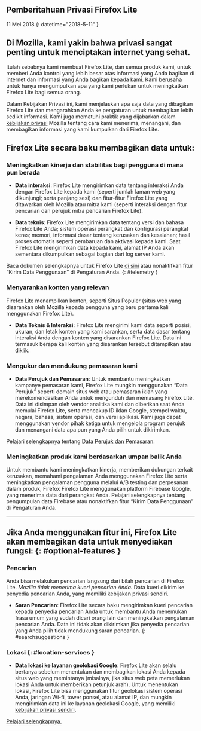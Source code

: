 ## <span class="privacy-header-firefox-lite">Pemberitahuan Privasi</span> <span class="privacy-header-policy">Firefox Lite</span>

11 Mei 2018
{: datetime="2018-5-11" }

## Di Mozilla, kami yakin bahwa privasi sangat penting untuk menciptakan internet yang sehat.

Itulah sebabnya kami membuat Firefox Lite, dan semua produk kami, untuk memberi Anda kontrol yang lebih besar atas informasi yang Anda bagikan di internet dan informasi yang Anda bagikan kepada kami. Kami berusaha untuk hanya mengumpulkan apa yang kami perlukan untuk meningkatkan Firefox Lite bagi semua orang.
 
Dalam Kebijakan Privasi ini, kami menjelaskan apa saja data yang dibagikan Firefox Lite dan mengarahkan Anda ke pengaturan untuk membagikan lebih sedikit informasi. Kami juga mematuhi praktik yang dijabarkan dalam [kebijakan privasi](https://www.mozilla.org/privacy/) Mozilla tentang cara kami menerima, menangani, dan membagikan informasi yang kami kumpulkan dari Firefox Lite.

## Firefox Lite secara baku membagikan data untuk:

### Meningkatkan kinerja dan stabilitas bagi pengguna di mana pun berada

* __Data interaksi__: Firefox Lite mengirimkan data tentang interaksi Anda dengan Firefox Lite kepada kami (seperti jumlah laman web yang dikunjungi; serta panjang sesi) dan fitur-fitur Firefox Lite yang ditawarkan oleh Mozilla atau mitra kami (seperti interaksi dengan fitur pencarian dan perujuk mitra pencarian Firefox Lite).

* __Data teknis__: Firefox Lite mengirimkan data tentang versi dan bahasa Firefox Lite Anda; sistem operasi perangkat dan konfigurasi perangkat keras; memori, informasi dasar tentang kerusakan dan kesalahan; hasil proses otomatis seperti pembaruan dan aktivasi kepada kami.  Saat Firefox Lite mengirimkan data kepada kami, alamat IP Anda akan sementara dikumpulkan sebagai bagian dari log server kami.  

Baca dokumen selengkapnya untuk Firefox Lite [di sini](https://github.com/mozilla-tw/Firefox-Lite/wiki/Telemetry) atau nonaktifkan fitur “Kirim Data Penggunaan” di Pengaturan Anda.
{: #telemetry }

### Menyarankan konten yang relevan

Firefox Lite menampilkan konten, seperti Situs Populer (situs web yang disarankan oleh Mozilla kepada pengguna yang baru pertama kali menggunakan Firefox Lite).

* __Data Teknis & Interaksi__: Firefox Lite mengirimi kami data seperti posisi, ukuran, dan letak konten yang kami sarankan, serta data dasar tentang interaksi Anda dengan konten yang disarankan Firefox Lite. Data ini termasuk berapa kali konten yang disarankan tersebut ditampilkan atau diklik.

### Mengukur dan mendukung pemasaran kami

* __Data Perujuk dan Pemasaran__: Untuk membantu meningkatkan kampanye pemasaran kami, Firefox Lite mungkin menggunakan “Data Perujuk” seperti domain situs web atau pemasaran iklan yang merekomendasikan Anda untuk mengunduh dan memasang Firefox Lite. Data ini disimpan oleh vendor analitika kami dan diberikan saat Anda memulai Firefox Lite, serta mencakup ID iklan Google, stempel waktu, negara, bahasa, sistem operasi, dan versi aplikasi. Kami juga dapat menggunakan vendor pihak ketiga untuk mengelola program perujuk dan menangani data apa pun yang Anda pilih untuk dikirimkan.

Pelajari selengkapnya tentang [Data Perujuk dan Pemasaran](https://github.com/mozilla-tw/Firefox-Lite/wiki/Telemetry#install-campaign-tracking).

### Meningkatkan produk kami berdasarkan umpan balik Anda

Untuk membantu kami meningkatkan kinerja, memberikan dukungan terkait kerusakan, memahami pengalaman Anda menggunakan Firefox Lite serta meningkatkan pengalaman pengguna melalui A/B testing dan perpesanan dalam produk, Firefox Firefox Lite menggunakan platform Firebase Google, yang menerima data dari perangkat Anda. Pelajari selengkapnya tentang pengumpulan data Firebase atau nonaktifkan fitur “Kirim Data Penggunaan” di Pengaturan Anda.

---

## Jika Anda menggunakan fitur ini, Firefox Lite akan membagikan data untuk menyediakan fungsi: {: #optional-features }

### Pencarian

Anda bisa melakukan pencarian langsung dari bilah pencarian di Firefox Lite.  _Mozilla tidak menerima kueri pencarian Anda._ Data kueri dikirim ke penyedia pencarian Anda, yang memiliki kebijakan privasi sendiri.  

* __Saran Pencarian__: Firefox Lite secara baku mengirimkan kueri pencarian kepada penyedia pencarian Anda untuk membantu Anda menemukan frasa umum yang sudah dicari orang lain dan meningkatkan pengalaman pencarian Anda. Data ini tidak akan dikirimkan jika penyedia pencarian yang Anda pilih tidak mendukung saran pencarian.
{: #searchsuggestions }
    
### Lokasi {: #location-services }

* __Data lokasi ke layanan geolokasi Google__: Firefox Lite akan selalu bertanya sebelum menentukan dan membagikan lokasi Anda kepada situs web yang memintanya (misalnya, jika situs web peta memerlukan lokasi Anda untuk memberikan petunjuk arah).  Untuk menentukan lokasi, Firefox Lite bisa menggunakan fitur geolokasi sistem operasi Anda, jaringan Wi-fi, tower ponsel, atau alamat IP, dan mungkin mengirimkan data ini ke layanan geolokasi Google, yang memiliki [kebijakan privasi sendiri](https://www.google.com/privacy/lsf.html).

[Pelajari selengkapnya.](https://www.mozilla.org/firefox/geolocation/)
